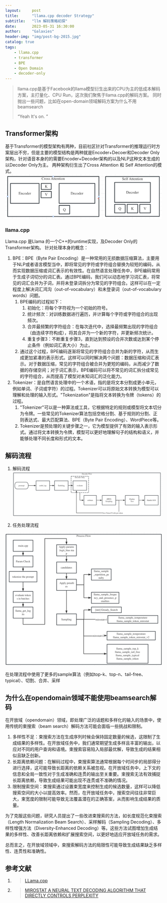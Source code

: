 ```yaml
---
layout:     post
title:      "llama.cpp decoder Strategy"
subtitle:   "llm 解码策略初探"
date:       2023-05-31 16:30:00
author:     "Galaxies"
header-img: "img/post-bg-2015.jpg"
catalog: true
tags:
    - llama.cpp
    - transformer
    - BPE
    - Open Domain
    - decoder-only
---
```


> llama.cpp是基于Facebook的llama模型衍生出来的CPU为主的低成本解码方案，主打量化、CPU Run，这次我们聚焦于llama.cpp的解码方案。
> 同时抛出一些问题，比如在open-domain领域解码方案为什么不用beamsearch
> 
> “Yeah It's on. ”
>  
>  

## Transformer架构
基于Transformer的模型架构有两种，目前社区针对Transformer的推理运行时方案层出不穷，但是主要的模型结构是两种就是Encoder+Decoer和Decoder Only架构，针对语音本身的的需要Encoder+Decoder架构的以及NLP这种文本生成的以Decoder Only为主。
两种架构衍生出了Cross Attention 和 Self Attention的模式。
![](/img/in-post/post-ai/inference/fast-whisper/decoder/model-architure.png)   


### llama.cpp

Llama.cpp 是Llama 的一个C++的runtime实现，及Decoder Only的Transformer架构。
针对处理本身的概念：
1. BPE：BPE（Byte Pair Encoding）是一种常用的无损数据压缩算法，主要用于NLP或者语言模型当中，即将常见的字符或字符组合替换为较短的编码，从而实现数据压缩或词汇表示的有效性。在自然语言处理任务中，BPE编码常用于生成子词切分的词汇表。通过BPE编码，我们可以动态地学习词汇表，将常见的词汇合并为子词，并将未登录词拆分为常见的字符组合。这样可以在一定程度上解决词汇鸿沟（out-of-vocabulary）和未登录词（out-of-vocabulary words）问题。
   1. BPE编码的过程如下： 
      1. 初始化：将每个字符视为一个初始的符号。 
      2. 统计频次：对训练数据进行遍历，并计算每个字符或字符组合的出现频次。
      3. 合并最频繁的字符组合：在每次迭代中，选择最频繁出现的字符组合（由连续字符构成），将其合并为一个新的字符，并更新频次统计。
      4. 重复步骤3：不断重复步骤3，直到达到预设的合并次数或达到某个停止条件（例如词汇表大小）为止。
   2. 通过这个过程，BPE编码逐渐将常见的字符组合合并为新的字符，从而生成更加紧凑的表示形式。这样可以同时解决两个问题：数据压缩和词汇表示。对于数据压缩，常见的字符组合被合并为更短的编码，从而减少了数据的存储空间；对于词汇表示，BPE编码可以将不常见的词汇拆分成常见的字符组合，从而提高了模型对未知词汇的泛化能力。
2. Tokenizer：是自然语言处理中的一个术语，指的是将文本分割成更小单元，例如单词、子词或字符）的过程。Tokenizer可以将原始文本转换为模型可以理解和处理的输入形式。"Tokenization"是指将文本转换为令牌（tokens）的过程。
   1. "Tokenizer"可以是一种算法或工具，它根据特定的规则或模型将文本切分为令牌。一些常见的Tokenizer算法包括空格分割、基于规则的分割、正则表达式、最大匹配算法、BPE（Byte Pair Encoding）、WordPiece等。
   2. Tokenizer是预处理的关键步骤之一，它为模型提供了有效的输入表示形式。通过将文本转换为令牌，模型可以更好地理解句子的结构和语义，并能够处理不同长度和形式的文本。

## 解码流程
1. 解码流程
![](/img/in-post/post-ai/inference/fast-whisper/decoder/decoder-flow.png)   


2. 任务处理流程

![](/img/in-post/post-ai/inference/fast-whisper/decoder/process-flow.png)   

在处理流程中使用了更多的sample算法（例如top-k、top-n、tail-free、typical）、切割、合并、采样

## 为什么在opendomain领域不能使用beamsearch解码
在开放域（opendomain）领域，即处理广泛的话题和多样化的输入的场景中，使用传统的束搜索（beam search）解码方法可能会面临一些挑战和限制。
1. 多样性不足：束搜索方法在生成序列时候会保持固定数量的候选，这限制了生成结果的多样性。在开放域任务中，我们通常期望生成多样且丰富的输出，以应对不同的用户查询和语境。束搜索容易陷入局部最优解，导致生成的结果相似且缺乏创新。
2. 长距离依赖问题：在解码过程中，束搜索算法通常根据每个时间步的局部得分进行选择，这可能导致长距离的依赖关系被忽视。在开放域任务中，上下文的信息和全局一致性对于生成准确和连贯的输出至关重要。束搜索无法有效捕捉长距离依赖，导致生成结果可能出现不连贯或不准确的情况。
3. 限制搜索空间：束搜索通过设置束宽度来控制生成的候选数量，这样可以降低搜索空间的大小以提高效率。然而，在开放域任务中，搜索空间往往非常巨大，束宽度的限制可能导致无法覆盖潜在的正确答案，从而影响生成结果的质量。

为了克服这些问题，研究人员提出了一些改进束搜索的方法，如长度规范化束搜索（Length Normalization Beam Search）、采样解码（Sampling Decoding）、多样性增强方法（Diversity-Enhanced Decoding）等。这些方法试图增加生成结果的多样性、改善长距离依赖和扩展搜索空间，以更好地适应开放域任务的需求。

总而言之，在开放域领域中，束搜索解码方法的局限性可能导致生成结果缺乏多样性、连贯性和准确性。



## 参考文献
1. >[ LLama.cpp ](https://github.com/ggerganov/llama.cpp) 
2. >[ MIROSTAT  A NEURAL TEXT DECODING ALGORITHM THAT DIRECTLY CONTROLS PERPLEXITY](https://arxiv.org/pdf/2007.14966.pdf)